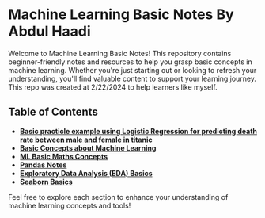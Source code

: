 # Machine Learning Basic Notes By Abdul Haadi

Welcome to Machine Learning Basic Notes! This repository contains beginner-friendly notes and resources to help you grasp basic concepts in machine learning. Whether you're just starting out or looking to refresh your understanding, you'll find valuable content to support your learning journey. This repo was created at 2/22/2024 to help learners like myself.

## Table of Contents

- **[Basic practicle example using Logistic Regression for predicting death rate between male and female in titanic](https://github.com/AbdulHadi806/Machine-learning-Basic-notes/blob/main/practicle-example.ipynb)**
- **[Basic Concepts about Machine Learning](https://github.com/AbdulHadi806/Machine-learning-Basic-notes/blob/main/Machine-learning-Basic-notes/MachineLearningBasics/BasicMLConcepts.md)**
- **[ML Basic Maths Concepts](https://github.com/AbdulHadi806/Machine-learning-Basic-notes/blob/main/Machine-learning-Basic-notes/MLMaths/BasicMaths.md)**
- **[Pandas Notes](https://github.com/AbdulHadi806/Machine-learning-Basic-notes/blob/main/Machine-learning-Basic-notes/Libraries/pandasNotes.md)**
- **[Exploratory Data Analysis (EDA) Basics](https://github.com/AbdulHadi806/Machine-learning-Basic-notes/blob/main/Machine-learning-Basic-notes/MachineLearningBasics/EDA.md)**
- **[Seaborn Basics](https://github.com/AbdulHadi806/Machine-learning-Basic-notes/blob/main/Machine-learning-Basic-notes/Libraries/seabornNotes.md)**

Feel free to explore each section to enhance your understanding of machine learning concepts and tools!
